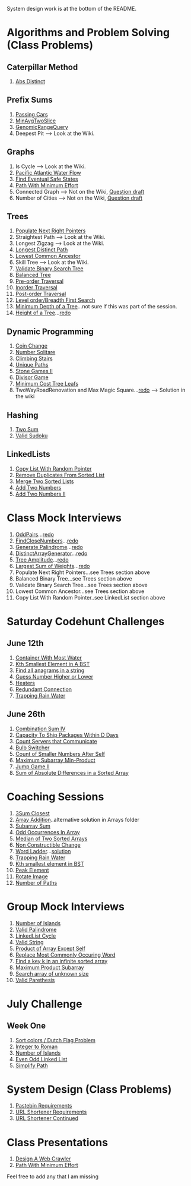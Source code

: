 
<!-- This is to track all questions covered/discussed -->

System design work is at the bottom of the README. <br>


# Algorithms and Problem Solving (Class Problems)
## Caterpillar Method
 1. [Abs Distinct](https://app.codility.com/programmers/lessons/15-caterpillar_method/abs_distinct/)

## Prefix Sums
 1. [Passing Cars](https://app.codility.com/programmers/lessons/5-prefix_sums/passing_cars/)
 2. [MinAvgTwoSlice](https://app.codility.com/programmers/lessons/5-prefix_sums/min_avg_two_slice/)
 3. [GenomicRangeQuery](https://app.codility.com/programmers/lessons/5-prefix_sums/genomic_range_query/)
 4. Deepest Pit --> Look at the Wiki.

## Graphs
 1. Is Cycle --> Look at the Wiki.
 2. [Pacific Atlantic Water Flow](https://leetcode.com/problems/pacific-atlantic-water-flow/)
 3. [Find Eventual Safe States](https://leetcode.com/problems/find-eventual-safe-states/)
 4. [Path With Minimum Effort](https://leetcode.com/problems/path-with-minimum-effort/)
 5. Connected Graph --> Not on the Wiki, [Question draft](https://drive.google.com/file/d/1OScbDLwbLCsSo3SLGE4DIWNC5WZWkd3A/view?usp=sharing)
 6. Number of Cities --> Not on the Wiki, [Question draft](https://drive.google.com/file/d/1hUeWFMA11Q4b9d2Jc_jrGuzFP4KdzZgE/view?usp=sharing)

 ## Trees
  1. [Populate Next Right Pointers](https://leetcode.com/problems/populating-next-right-pointers-in-each-node-ii/)
  2. Straightest Path --> Look at the Wiki.
  3. Longest Zigzag --> Look at the Wiki.
  4. [Longest Distinct Path](https://drive.google.com/file/d/1QrhY1GxFl1Sd-f-U4SeIh6tfFeKDcZLf/view?usp=sharing)
  5. [Lowest Common Ancestor](https://leetcode.com/problems/lowest-common-ancestor-of-a-binary-tree/)
  6. Skill Tree --> Look at the Wiki.
  7. [Validate Binary Search Tree](https://leetcode.com/problems/validate-binary-search-tree/)
  8. [Balanced Tree](https://leetcode.com/problems/balanced-binary-tree/)
  9. [Pre-order Traversal](https://leetcode.com/problems/binary-tree-preorder-traversal)
  10. [Inorder Traversal](https://leetcode.com/problems/binary-tree-inorder-traversal/)
  11. [Post-order Traversal](https://leetcode.com/problems/binary-tree-postorder-traversal)
  13. [Level order/Breadth First Search](https://leetcode.com/problems/binary-tree-level-order-traversal/)
  12. [Minimum Depth of a Tree](https://leetcode.com/problems/minimum-depth-of-binary-tree/)...not sure if this was part of the session.
  13. [Height of a Tree](https://drive.google.com/drive/folders/1NvJv-eitPF4EihJVZkXwlAmPTu7PYAlL?usp=sharing)...[redo](https://app.codility.com/public-link/Microsoft-Kenya-SSWE-In-Class---Trees-1/)

## Dynamic Programming
 1. [Coin Change](https://leetcode.com/problems/coin-change/)
 2. [Number Solitare](https://app.codility.com/programmers/lessons/17-dynamic_programming/number_solitaire/)
 3. [Climbing Stairs](https://leetcode.com/problems/climbing-stairs/solution/)
 4. [Unique Paths](https://leetcode.com/problems/unique-paths/)
 5. [Stone Games II](https://leetcode.com/problems/stone-game-ii/)
 6. [Divisor Game](https://leetcode.com/problems/divisor-game/)
 7. [Minimum Cost Tree Leafs](https://leetcode.com/problems/minimum-cost-tree-from-leaf-values/)
 8. TwoWayRoadRenovation and Max Magic Square...[redo](https://app.codility.com/public-link/Microsoft-Kenya-SSWE---Dynamic-Programming/) --> Solution in the wiki
## Hashing
 1. [Two Sum](https://leetcode.com/problems/two-sum/submissions/)
 2. [Valid Sudoku](https://leetcode.com/problems/valid-sudoku/)

## LinkedLists
 1. [Copy List With Random Pointer](https://leetcode.com/problems/copy-list-with-random-pointer/)
 2. [Remove Duplicates From Sorted List](https://leetcode.com/problems/remove-duplicates-from-sorted-list/)
 3. [Merge Two Sorted Lists](https://leetcode.com/problems/merge-two-sorted-lists/)
 4. [Add Two Numbers](https://leetcode.com/problems/add-two-numbers/)
 5. [Add Two Numbers II](https://leetcode.com/problems/add-two-numbers-ii/)

# Class Mock Interviews
 1. [OddPairs](https://drive.google.com/file/d/1AXu7GaPQAOKDzDM__huCMkRXmjnu_K28/view?usp=sharing)...[redo](https://app.codility.com/public-link/Microsoft-Kenya-Team-Olympiad-Pt2/)
 2. [FindCloseNumbers](https://drive.google.com/file/d/1FET95qsACWiUrH3kPT978Kvxm8QcMXd0/view?usp=sharing)...[redo](https://app.codility.com/public-link/Microsoft-Kenya-Team-Olympiad-Pt2/)
 3. [Generate Palindrome](https://drive.google.com/file/d/1nXAlKSsyvHqtfhjkE7K070EESwQoLeAw/view?usp=sharing)...[redo](https://app.codility.com/public-link/Microsoft-Kenya-SSWE-In-Class---Mock-Interviews/)
 4. [DistinctArrayGenerator](https://drive.google.com/file/d/1mZmq6nKcbe-bGGlgPSyLg7AU2YpJAkRH/view?usp=sharing)...[redo](https://app.codility.com/public-link/Microsoft-Kenya-SSWE-In-Class---Mock-Interviews/)
 5. [Tree Amplitude](https://drive.google.com/file/d/1p0n_oWhZfuAAoK4rRz1RnGRZJ6cPVWkC/view?usp=sharing)...[redo](https://app.codility.com/public-link/Microsoft-Kenya-SSWE-In-Class---Mock-Interviews-1/)
 6. [Largest Sum of Weights](https://drive.google.com/file/d/1cG7x72Qk8R4nFnOfIH9G5HTtpQc7vLC6/view?usp=sharing)...[redo](https://app.codility.com/public-link/Microsoft-Kenya-SSWE-In-Class---Mock-Interviews-22/)
 7. Populate Next Right Pointers...see Trees section above
 8. Balanced Binary Tree...see Trees section above
 9. Validate Binary Search Tree...see Trees section above
 10. Lowest Common Ancestor...see Trees section above
 11. Copy List With Random Pointer..see LinkedList section above

 # Saturday Codehunt Challenges
 ## June 12th
 1. [Container With Most Water](https://leetcode.com/problems/container-with-most-water/)
 2. [Kth Smallest Element in A BST](https://leetcode.com/problems/kth-smallest-element-in-a-bst/)
 3. [Find all anagrams in a string](https://leetcode.com/problems/find-all-anagrams-in-a-string/)
 4. [Guess Number Higher or Lower](https://leetcode.com/problems/guess-number-higher-or-lower-ii/)
 5. [Heaters](https://leetcode.com/problems/heaters/)
 6. [Redundant Connection](https://leetcode.com/problems/redundant-connection-ii/)
 7. [Trapping Rain Water](https://github.com/RuthNjeri/Group-Problem-Solving/blob/main/Dynamic/trapping-rain-water.py)
  ## June 26th
 1. [Combination Sum IV](https://leetcode.com/problems/combination-sum-iv/)
 2. [Capacity To Ship Packages Within D Days](https://leetcode.com/problems/capacity-to-ship-packages-within-d-days/)
 3. [Count Servers that Communicate](https://leetcode.com/problems/count-servers-that-communicate/)
 4. [Bulb Switcher](https://leetcode.com/problems/bulb-switcher/)
 5. [Count of Smaller Numbers After Self](https://leetcode.com/problems/count-of-smaller-numbers-after-self/)
 6. [Maximum Subarray Min-Product](https://leetcode.com/problems/maximum-subarray-min-product/)
 7. [Jump Game II](https://leetcode.com/problems/jump-game-ii/)
 8. [Sum of Absolute Differences in a Sorted Array](https://leetcode.com/problems/sum-of-absolute-differences-in-a-sorted-array/)

# Coaching Sessions
 1. [3Sum Closest](https://leetcode.com/problems/3sum-closest/)
 2. [Array Addition](https://github.com/ratracegrad/coderbyte-Beginner/blob/master/Array%20Addition%20I)..alternative solution in Arrays folder
 3. [Subarray Sum](https://leetcode.com/problems/subarray-sum-equals-k/)
 4. [Odd Occurrences In Array](https://app.codility.com/programmers/lessons/2-arrays/odd_occurrences_in_array/)
 5. [Median of Two Sorted Arrays](https://leetcode.com/problems/median-of-two-sorted-arrays/)
 6. [Non Constructible Change](https://drive.google.com/file/d/1wg82kbgEv4GVBCIMGCUh56PkF-oJdKw-/view?usp=sharing)
 7. [Word Ladder](https://leetcode.com/problems/word-ladder/)...[solution](https://replit.com/@wanjikumugo/WordLadderLeetCode#main.py)
 8. [Trapping Rain Water](https://github.com/RuthNjeri/Group-Problem-Solving/blob/main/Dynamic/trapping-rain-water.py)
9. [Kth smallest element in BST](https://leetcode.com/problems/kth-smallest-element-in-a-bst/)
10. [Peak Element](https://leetcode.com/problems/find-peak-element/)
11. [Rotate Image](https://leetcode.com/problems/rotate-image/)
12. [Number of Paths](https://drive.google.com/drive/folders/1E6fMCrJpPVFFA7aF3C-SvdA6ynhumMeX?usp=sharing)

# Group Mock Interviews
1. [Number of Islands](https://leetcode.com/problems/number-of-islands/)
2. [Valid Palindrome](https://leetcode.com/problems/valid-palindrome/)
3. [LinkedList Cycle](https://leetcode.com/problems/linked-list-cycle/)
4. [Valid String](https://replit.com/@RuthWaiganjo/Alg#main.py)
5. [Product of Array Except Self](https://leetcode.com/problems/product-of-array-except-self/description/)
6. [Replace Most Commonly Occuring Word](https://gist.github.com/savioabuga/53f4fe1ba68e244db8f0dec316e78558)
7. [Find a key k in an infinite sorted array](https://www.geeksforgeeks.org/find-position-element-sorted-array-infinite-numbers/)
8. [Maximum Product Subarray](https://leetcode.com/problems/maximum-product-subarray/)
9. [Search array of unknown size](https://leetcode.com/problems/search-in-a-sorted-array-of-unknown-size/)
10. [Valid Parethesis](https://leetcode.com/problems/valid-parentheses/)

# July Challenge
## Week One
1. [Sort colors / Dutch Flag Problem](https://leetcode.com/problems/sort-colors/)
2. [Integer to Roman](https://leetcode.com/problems/integer-to-roman/)
3. [Number of Islands](https://leetcode.com/problems/number-of-islands/)
4. [Even Odd Linked List](https://leetcode.com/problems/odd-even-linked-list/)
5. [Simplify Path](https://leetcode.com/problems/simplify-path/)

# System Design (Class Problems)
1. [Pastebin Requirements](https://docs.google.com/document/d/1oJ_u3xb1t_zItC5kDbpwvhjQykuffROWko5-jzYm5uc/edit?usp=sharing)
2. [URL Shortener Requirements](https://docs.google.com/document/d/17jsZ0YhAq-Z3nq5POYVwAockaYmeTrmdycPWMnEhFfk/edit?usp=sharing)
3. [URL Shortener Continued](https://docs.google.com/presentation/d/1X3HL-RCTgoT6xTpHzcX-qMosbevKECy3Qr4WqTOZl8Y/edit?usp=sharing)

# Class Presentations
1. [Design A Web Crawler](https://docs.google.com/presentation/d/1jY7PSRZOEW2fqG30G8uO349KmvTVGzPb1j31PdfeXwQ/edit?usp=sharing)
2. [Path With Minimum Effort](https://docs.google.com/presentation/d/1gbQFXi_JkXbG6v8x8a9o9h2h2ATgnr7bs75Xj5OHzh0/edit?usp=sharing)

Feel free to add any that I am missing
